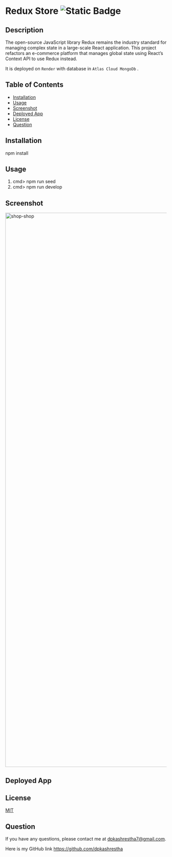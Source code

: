 # Redux Store ![Static Badge](https://img.shields.io/badge/license-MIT-blue)

## Description

The open-source JavaScript library Redux remains the industry standard for managing complex state in a large-scale React application. This project refactors an e-commerce platform that manages global state using React’s Context API to use Redux instead.

It is deployed on `Render` with database in `Atlas Cloud MongoDb` .

## Table of Contents

- [Installation](#installation)
- [Usage](#usage)
- [Screenshot](#screenshot)
- [Deployed App](#deployed-app)
- [License](#license)
- [Question](#question)

## Installation

npm install

## Usage

1. cmd> npm run seed
2. cmd> npm run develop

## Screenshot
<img width="1725" alt="shop-shop" src="https://github.com/dpkashrestha/redux-store/assets/142865374/a8500a18-e80c-4eff-a8bb-bcc6c5d9d927">

## Deployed App

## License

<a href=https://opensource.org/licenses/MIT>MIT</a>

## Question

If you have any questions, please contact me at dpkashrestha7@gmail.com.

Here is my GitHub link
https://github.com/dpkashrestha
